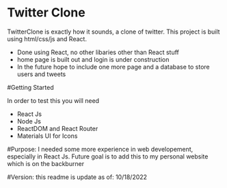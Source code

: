 # Twitter Clone

TwitterClone is exactly how it sounds, a clone of twitter. This project is built using html/css/js and React.

- Done using React, no other libaries other than React stuff
-  home page is built out and login is under construction
- In the future hope to include one more page and a database to store users and tweets

#Getting Started

In order to test this you will need
- React Js
- Node Js
- ReactDOM and React Router
- Materials UI for Icons




#Purpose:
I needed some more experience in web developement, especially in React Js. Future goal is to add this to my personal website which is on the backburner

#Version: this readme is update as of: 10/18/2022








